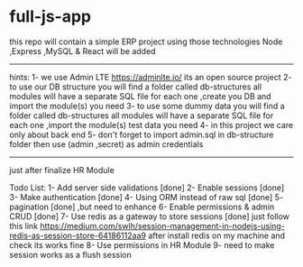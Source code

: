 # full-js-app
this repo will contain a simple ERP project using those technologies Node ,Express ,MySQL &amp; React will be added

---------------------------------------------------------------

hints:
1- we use Admin LTE https://adminlte.io/ its an open source project
2- to use our DB structure you will find a folder called db-structures
    all modules will have a separate SQL file for each one ,create you DB and import the module(s) you need
3- to use some dummy data you will find a folder called db-structures
    all modules will have a separate SQL file for each one ,import the module(s) test data you need
4- in this project we care only about back end
5- don't forget to import admin.sql in db-structure folder then use (admin ,secret) as admin credentials

---------------------------------------------------------------

just after finalize HR Module

Todo List:
1- Add server side validations [done]
2- Enable sessions [done]
3- Make authentication [done]
4- Using ORM instead of raw sql [done]
5- pagination [done] ,but need to enhance
6- Enable permissions & admin CRUD [done]
7- Use redis as a gateway to store sessions [done]
    just follow this link https://medium.com/swlh/session-management-in-nodejs-using-redis-as-session-store-64186112aa9
    after install redis on my machine and check its works fine
8- Use permissions in HR Module
9- need to make session works as a flush session